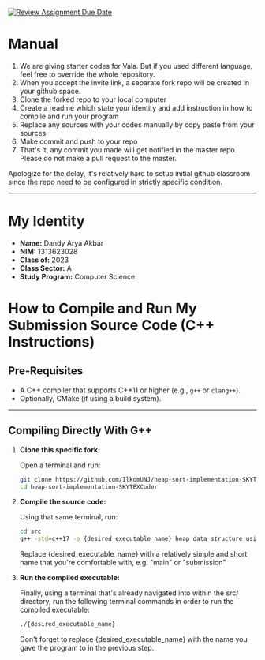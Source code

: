 [![Review Assignment Due Date](https://classroom.github.com/assets/deadline-readme-button-22041afd0340ce965d47ae6ef1cefeee28c7c493a6346c4f15d667ab976d596c.svg)](https://classroom.github.com/a/NqT6D9pg)
# Manual
1. We are giving starter codes for Vala. But if you used different language, feel free to override the whole repository.
2. When you accept the invite link, a separate fork repo will be created in your github space.
3. Clone the forked repo to your local computer
4. Create a readme which state your identity and add instruction in how to compile and run your program
5. Replace any sources with your codes manually by copy paste from your sources
6. Make commit and push to your repo
7. That's it, any commit you made will get notified in the master repo. Please do not make a pull request to the master.

Apologize for the delay, it's relatively hard to setup initial github classroom since the repo need to be configured in strictly specific condition.

-------------------------------------------------------------------------------------------------------------

# My Identity
- **Name:** Dandy Arya Akbar
- **NIM:** 1313623028
- **Class of:** 2023
- **Class Sector:** A
- **Study Program:** Computer Science

# How to Compile and Run My Submission Source Code (C++ Instructions)

## Pre-Requisites
- A C++ compiler that supports C++11 or higher (e.g., `g++` or `clang++`).
- Optionally, CMake (if using a build system).

---

## **Compiling Directly With G++**
1. **Clone this specific fork:**

    Open a terminal and run:
    ```bash
    git clone https://github.com/IlkomUNJ/heap-sort-implementation-SKYTEXCoder.git
    cd heap-sort-implementation-SKYTEXCoder
    ```

2. **Compile the source code:**

    Using that same terminal, run:
    ```bash
    cd src
    g++ -std=c++17 -o {desired_executable_name} heap_data_structure_using_primitive_array.cpp
    ```
    Replace {desired_executable_name} with a relatively simple and short name that you're comfortable with, e.g. "main" or "submission"

3. **Run the compiled executable:**

    Finally, using a terminal that's already navigated into within the src/ directory, run the following terminal commands in order to run the compiled executable:
    ```bash
    ./{desired_executable_name}
    ```
    Don't forget to replace {desired_executable_name} with the name you gave the program to in the previous step.